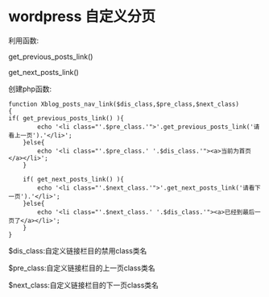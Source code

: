 # wordpress 自定义分页

利用函数:

get_previous_posts_link()

get_next_posts_link()



创建php函数:

```php+HTML
function Xblog_posts_nav_link($dis_class,$pre_class,$next_class)
{
if( get_previous_posts_link() ){
		echo '<li class="'.$pre_class.'">'.get_previous_posts_link('请看上一页').'</li>';
	}else{
		echo '<li class="'.$pre_class.' '.$dis_class.'"><a>当前为首页</a></li>';
	}

	if( get_next_posts_link() ){
		echo '<li class="'.$next_class.'">'.get_next_posts_link('请看下一页').'</li>';
	}else{
		echo '<li class="'.$next_class.' '.$dis_class.'"><a>已经到最后一页了</a></li>';
	}
}
```

$dis_class:自定义链接栏目的禁用class类名

$pre_class:自定义链接栏目的上一页class类名

$next_class:自定义链接栏目的下一页class类名